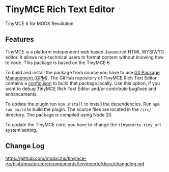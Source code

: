 # TinyMCE Rich Text Editor

TinyMCE 6 for MODX Revolution

## Features

TinyMCE is a platform independent web based Javascript HTML WYSIWYG editor. It
allows non-technical users to format content without knowing how to code. This
package is based on the TinyMCE 6.

To build and install the package from source you have to use [Git Package
Management (GPM)](https://github.com/TheBoxer/Git-Package-Management). The GitHub
repository of TinyMCE Rich Text Editor contains a
[config.json](https://github.com/modxcms/tinymce-rte/blob/main/_build/config.json)
to build that package locally. Use this option, if you want to debug TinyMCE
Rich Text Editor and/or contribute bugfixes and enhancements.

To update the plugin run `npm install` to install the dependencies. Run 
`npm run build` to build the plugin. The source files are located in the `/src/`
directory. The package is compiled using Node 20.

To update the TinyMCE core, you have to change the `tinymcerte.tiny_url` system setting.

## Change Log
https://github.com/modxcms/tinymce-rte/blob/master/core/components/tinymcerte/docs/changelog.md

